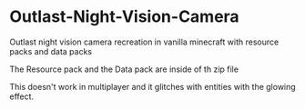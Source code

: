 # Outlast-Night-Vision-Camera
Outlast night vision camera recreation in vanilla minecraft with resource packs and data packs

The Resource pack and the Data pack are inside of th zip file

This doesn't work in multiplayer and it glitches with entities with the glowing effect.
